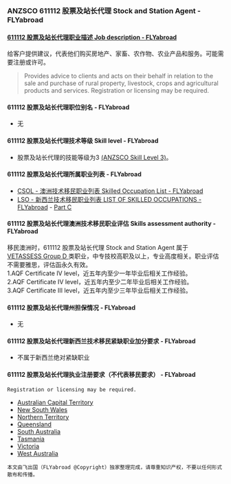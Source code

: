 ### ANZSCO 611112 股票及站长代理 Stock and Station Agent - FLYabroad ###

#### [611112 股票及站长代理职业描述 Job description - FLYabroad](http://www.flyabroadvisa.com/anzsco/6111.html#611112)

给客户提供建议，代表他们购买房地产、家畜、农作物、农业产品和服务。可能需要注册或许可。

> Provides advice to clients and acts on their behalf in relation to the sale and purchase of rural property, livestock, crops and agricultural products and services.  Registration or licensing may be required. 

#### 611112 股票及站长代理职位别名 - FLYabroad
 
- 无

#### 611112 股票及站长代理技术等级 Skill level - FLYabroad

- 股票及站长代理的技能等级为3 [(ANZSCO Skill Level 3)](http://www.flyabroadvisa.com/anzsco/)。

#### 611112 股票及站长代理所属职业列表 - FLYabroad

- [CSOL - 澳洲技术移民职业列表 Skilled Occupation List - FLYabroad](http://www.flyabroadvisa.com/sol/)
- [LSO - 新西兰技术移民职业列表 LIST OF SKILLED OCCUPATIONS - FLYabroad](http://nz.flyabroadvisa.com/lso/) - [Part C](partc)

#### 611112 股票及站长代理澳洲技术移民职业评估 Skills assessment authority - FLYabroad

移民澳洲时，611112 股票及站长代理 Stock and Station Agent 属于 [VETASSESS Group D ](http://www.flyabroadvisa.com/ass/vetassess.html)类职业，中专技校高职及以上，专业高度相关。职业评估不需要雅思，评估函永久有效。  
1.AQF Certificate IV level，近五年内至少一年毕业后相关工作经验。   
2.AQF Certificate IV level，近五年内至少二年毕业后相关工作经验。   
3.AQF Certificate III level，近五年内至少三年毕业后相关工作经验。

#### 611112 股票及站长代理州担保情况 - FLYabroad

- 无

#### 611112 股票及站长代理新西兰技术移民紧缺职业加分要求 - FLYabroad

- 不属于新西兰绝对紧缺职业

#### 611112 股票及站长代理执业注册要求（不代表移民要求） - FLYabroad

    Registration or licensing may be required.

- [Australian Capital Territory ](http://www.ors.act.gov.au/)
- [New South Wales ](http://www.fairtrading.nsw.gov.au/default.html)
- [Northern Territory ](http://www.nt.gov.au/justice/)
- [Queensland  ](http://www.fairtrading.qld.gov.au/)
- [South Australia ](http://www.ocba.sa.gov.au/index.html)
- [Tasmania ](http://www.consumer.tas.gov.au/home)
- [Victoria ](http://www.bla.vic.gov.au/home)
- [West Australia ](http://www.commerce.wa.gov.au/index.htm)

`本文由飞出国（FLYabroad @Copyright）独家整理完成，请尊重知识产权，不要以任何形式散布和传播。`